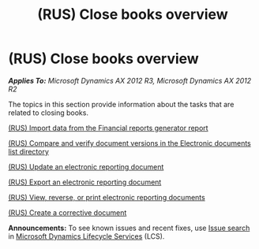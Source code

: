 ﻿---
title: (RUS) Close books overview
TOCTitle: (RUS) Close books overview
ms:assetid: 71e8a6db-4a19-4dd5-9ba3-2915b737145e
ms:mtpsurl: https://technet.microsoft.com/en-us/library/JJ911531(v=AX.60)
ms:contentKeyID: 52075392
ms.date: 04/18/2014
mtps_version: v=AX.60
---

# (RUS) Close books overview 


_**Applies To:** Microsoft Dynamics AX 2012 R3, Microsoft Dynamics AX 2012 R2_

The topics in this section provide information about the tasks that are related to closing books.

[(RUS) Import data from the Financial reports generator report](rus-import-data-from-the-financial-reports-generator-report.md)

[(RUS) Compare and verify document versions in the Electronic documents list directory](rus-compare-and-verify-document-versions-in-the-electronic-documents-list-directory.md)

[(RUS) Update an electronic reporting document](rus-update-an-electronic-reporting-document.md)

[(RUS) Export an electronic reporting document](rus-export-an-electronic-reporting-document.md)

[(RUS) View, reverse, or print electronic reporting documents](rus-view-reverse-or-print-electronic-reporting-documents.md)

[(RUS) Create a corrective document](rus-create-a-corrective-document.md)

  
**Announcements:** To see known issues and recent fixes, use [Issue search](http://go.microsoft.com/fwlink/?linkid=389258) in [Microsoft Dynamics Lifecycle Services](http://go.microsoft.com/fwlink/?linkid=306505) (LCS).

